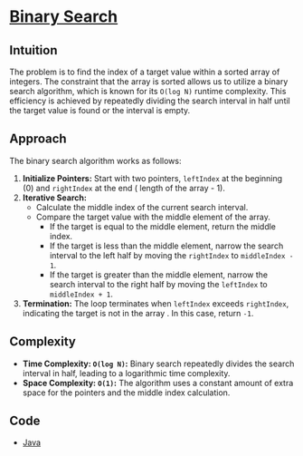 # [Binary Search](https://leetcode.com/problems/binary-search/description/)

## Intuition

The problem is to find the index of a target value within a sorted array of integers. The constraint that the array is 
sorted allows us to utilize a binary search algorithm, which is known for its `O(log N)` runtime complexity. This 
efficiency is achieved by repeatedly dividing the search interval in half until the target value is found or the 
interval is empty.

## Approach

The binary search algorithm works as follows:
1. **Initialize Pointers:** Start with two pointers, `leftIndex` at the beginning (0) and `rightIndex` at the end (
length of the array - 1).
2. **Iterative Search:**
    - Calculate the middle index of the current search interval.
    - Compare the target value with the middle element of the array.
      - If the target is equal to the middle element, return the middle index.
      - If the target is less than the middle element, narrow the search interval to the left half by moving the 
      `rightIndex` to `middleIndex - 1`.
      - If the target is greater than the middle element, narrow the search interval to the right half by moving the 
      `leftIndex` to `middleIndex + 1`.
3. **Termination:** The loop terminates when `leftIndex` exceeds `rightIndex`, indicating the target is not in the array
. In this case, return `-1`.

## Complexity

- **Time Complexity: `O(log N)`:** Binary search repeatedly divides the search interval in half, leading to a 
logarithmic time complexity.
- **Space Complexity: `O(1)`:** The algorithm uses a constant amount of extra space for the pointers and the middle 
index calculation.

## Code

- [Java](../src/main/java/io/dksifoua/leetcode/binarysearch/Solution.java)